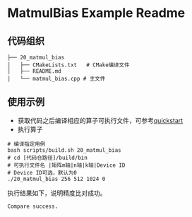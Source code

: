 # MatmulBias Example Readme
## 代码组织
```
├── 20_matmul_bias
│   ├── CMakeLists.txt   # CMake编译文件
│   ├── README.md
│   └── matmul_bias.cpp # 主文件
```
## 使用示例
- 获取代码之后编译相应的算子可执行文件，可参考[quickstart](../../docs/quickstart.md#算子编译)
- 执行算子
```
# 编译指定用例
bash scripts/build.sh 20_matmul_bias
# cd [代码仓路径]/build/bin
# 可执行文件名 |矩阵m轴|n轴|k轴|Device ID
# Device ID可选，默认为0
./20_matmul_bias 256 512 1024 0
```
执行结果如下，说明精度比对成功。
```
Compare success.
```